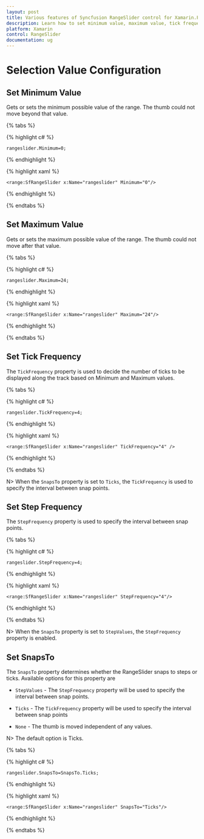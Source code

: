 ```yaml
---
layout: post
title: Various features of Syncfusion RangeSlider control for Xamarin.Forms
description: Learn how to set minimum value, maximum value, tick frequency, step frequency, enabling snaps to support and orientation for RangeSlider
platform: Xamarin
control: RangeSlider
documentation: ug
---
```


# Selection Value Configuration

## Set Minimum Value

Gets or sets the minimum possible value of the range. The thumb could not move beyond that value.

{% tabs %}

{% highlight c# %}

	rangeslider.Minimum=0;

{% endhighlight %}

{% highlight xaml %}

	<range:SfRangeSlider x:Name="rangeslider" Minimum="0"/>
	
{% endhighlight %}

{% endtabs %}

## Set Maximum Value

Gets or sets the maximum possible value of the range. The thumb could not move after that value.

{% tabs %}

{% highlight c# %}

	rangeslider.Maximum=24;

{% endhighlight %}

{% highlight xaml %}

	<range:SfRangeSlider x:Name="rangeslider" Maximum="24"/>
	
{% endhighlight %}

{% endtabs %}

## Set Tick Frequency

The `TickFrequency` property is used to decide the number of ticks to be displayed along the track based on Minimum and Maximum values.

{% tabs %}

{% highlight c# %}

	rangeslider.TickFrequency=4;

{% endhighlight %}

{% highlight xaml %}

	<range:SfRangeSlider x:Name="rangeslider" TickFrequency="4" />
	
{% endhighlight %}

{% endtabs %}

N> When the `SnapsTo` property is set to `Ticks`, the `TickFrequency` is used to specify the interval between snap points.

## Set Step Frequency

The `StepFrequency` property is used to specify the interval between snap points.

{% tabs %}

{% highlight c# %}

	rangeslider.StepFrequency=4;

{% endhighlight %}

{% highlight xaml %}

	<range:SfRangeSlider x:Name="rangeslider" StepFrequency="4"/>
	
{% endhighlight %}

{% endtabs %}

N> When the `SnapsTo` property is set to `StepValues`, the `StepFrequency` property is enabled.

## Set SnapsTo

The `SnapsTo` property determines whether the RangeSlider snaps to steps or ticks. Available options for this property are

* `StepValues` - The `StepFrequency` property will be used to specify the interval between snap points.

* `Ticks` - The `TickFrequency` property will be used to specify the interval between snap points

* `None` - The thumb is moved independent of any values.

N> The default option is Ticks.

{% tabs %}

{% highlight c# %}

	rangeslider.SnapsTo=SnapsTo.Ticks;

{% endhighlight %}

{% highlight xaml %}

	<range:SfRangeSlider x:Name="rangeslider" SnapsTo="Ticks"/>
	
{% endhighlight %}

{% endtabs %}
